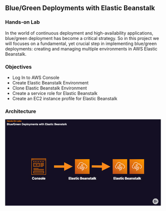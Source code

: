 ## Blue/Green Deployments with Elastic Beanstalk

### Hands-on Lab

In the world of continuous deployment and high-availability applications, blue/green deployment has become a critical strategy. So in this project we will focuses on a fundamental, yet crucial step in implementing blue/green deployments: creating and managing multiple environments in AWS Elastic Beanstalk.

### Objectives

- Log In to AWS Console
- Create Elastic Beanstalk Environment
- Clone Elastic Beanstalk Environment
- Create a service role for Elastic Beanstalk
- Create an EC2 instance profile for Elastic Beanstalk

### Architecture
![alt text](https://github.com/TristanLinoD/AWS/blob/main/BlueGreenDeploymentBeanstalk/Architectures/BlueGreenDeploymentBeanstalk.png)
